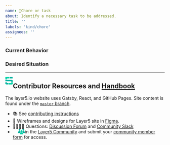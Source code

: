 ```yaml
---
name: 🧹Chore or task
about: Identify a necessary task to be addressed.
title: ''
labels: 'kind/chore'
assignees: ''
---
```

### Current Behavior
<!-- A brief description of what the current circumstance is. -->

### Desired Situation
<!-- A brief description of the necessary action to take. -->

---
<img src="https://raw.githubusercontent.com/layer5io/layer5/master/.github/assets/images/layer5/5-light-small.svg" width="24px" align="left" /><h2>Contributor Resources and <a href="https://layer5.io/community/handbook">Handbook</a></h2>

The layer5.io website uses Gatsby, React, and GitHub Pages. Site content is found under the [`master` branch](https://github.com/layer5io/layer5/tree/master).
- 📚 See [contributing instructions](https://github.com/layer5io/layer5/blob/master/CONTRIBUTING.md)
- 🎨 Wireframes and designs for Layer5 site in [Figma](https://www.figma.com/file/5ZwEkSJwUPitURD59YHMEN/Layer5-Designs). 
- 🙋🏾🙋🏼 Questions: [Discussion Forum](https://discuss.layer5.io) and [Community Slack](http://slack.layer5.io)
- <img src="https://raw.githubusercontent.com/layer5io/layer5/master/.github/assets/images/buttons/community.png" width="22px" style="margin:0px;padding:0px;position:relative;left:1rem;" align="left" /> Join the [Layer5 Community](https://slack.layer5.io) and submit your [community member form](https://layer5.io/newcomer) for access.
